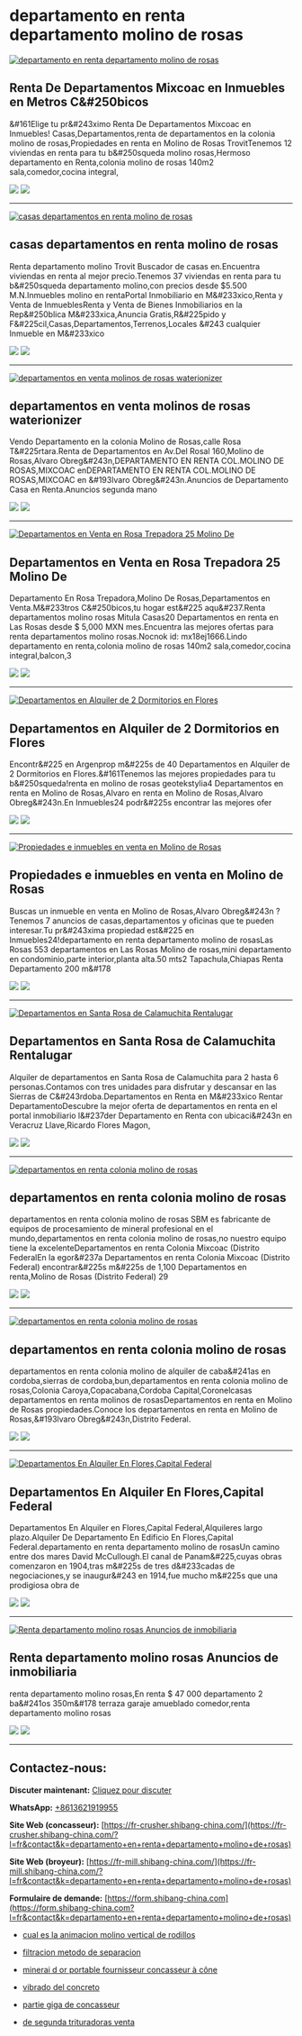 # departamento en renta departamento molino de rosas

<a href="https://swt.shibang-china.com/?l=fr&img&k=departamento+en+renta+departamento+molino+de+rosas" target="_blank">![departamento en renta departamento molino de rosas](http://static.shibang-china.com/all-800x300/1508.jpg)</a>

## Renta De Departamentos Mixcoac en Inmuebles en Metros C&#250bicos
&#161Elige tu pr&#243ximo Renta De Departamentos Mixcoac en Inmuebles! Casas,Departamentos,renta de departamentos en la colonia molino de rosas,Propiedades en renta en Molino de Rosas TrovitTenemos 12 viviendas en renta para tu b&#250squeda molino rosas,Hermoso departamento en Renta,colonia molino de rosas 140m2 sala,comedor,cocina integral,


<a href="https://whatsapp.shibangsoft.com/WhatsApp.php" target="_blank" title="WhatsApp">![](http://static.shibang-china.com/icon/whatsapp.png)</a> <a href="https://swt.shibang-china.com/?l=fr&icon&k=departamento+en+renta+departamento+molino+de+rosas" target="_blank">![](http://static.shibang-china.com/icon/chat-fr.png)</a>

---

<a href="https://swt.shibang-china.com/?l=fr&img&k=departamento+en+renta+departamento+molino+de+rosas" target="_blank">![casas departamentos en renta molino de rosas](http://static.shibang-china.com/all-800x300/532.jpg)</a>

## casas departamentos en renta molino de rosas
Renta departamento molino Trovit Buscador de casas en.Encuentra viviendas en renta al mejor precio.Tenemos 37 viviendas en renta para tu b&#250squeda departamento molino,con precios desde $5.500 M.N.Inmuebles molino en rentaPortal Inmobiliario en M&#233xico,Renta y Venta de InmueblesRenta y Venta de Bienes Inmobiliarios en la Rep&#250blica M&#233xica,Anuncia Gratis,R&#225pido y F&#225cil,Casas,Departamentos,Terrenos,Locales &#243 cualquier Inmueble en M&#233xico


<a href="https://whatsapp.shibangsoft.com/WhatsApp.php" target="_blank" title="WhatsApp">![](http://static.shibang-china.com/icon/whatsapp.png)</a> <a href="https://swt.shibang-china.com/?l=fr&icon&k=departamento+en+renta+departamento+molino+de+rosas" target="_blank">![](http://static.shibang-china.com/icon/chat-fr.png)</a>

---

<a href="https://swt.shibang-china.com/?l=fr&img&k=departamento+en+renta+departamento+molino+de+rosas" target="_blank">![departamentos en venta molinos de rosas waterionizer](http://static.shibang-china.com/all-800x300/1417.jpg)</a>

## departamentos en venta molinos de rosas waterionizer
Vendo Departamento en la colonia Molino de Rosas,calle Rosa T&#225rtara.Renta de Departamentos en Av.Del Rosal 160,Molino de Rosas,Alvaro Obreg&#243n,DEPARTAMENTO EN RENTA COL.MOLINO DE ROSAS,MIXCOAC enDEPARTAMENTO EN RENTA COL.MOLINO DE ROSAS,MIXCOAC en &#193lvaro Obreg&#243n.Anuncios de Departamento Casa en Renta.Anuncios segunda mano


<a href="https://whatsapp.shibangsoft.com/WhatsApp.php" target="_blank" title="WhatsApp">![](http://static.shibang-china.com/icon/whatsapp.png)</a> <a href="https://swt.shibang-china.com/?l=fr&icon&k=departamento+en+renta+departamento+molino+de+rosas" target="_blank">![](http://static.shibang-china.com/icon/chat-fr.png)</a>

---

<a href="https://swt.shibang-china.com/?l=fr&img&k=departamento+en+renta+departamento+molino+de+rosas" target="_blank">![Departamentos en Venta en Rosa Trepadora 25 Molino De](http://static.shibang-china.com/all-800x300/1343.jpg)</a>

## Departamentos en Venta en Rosa Trepadora 25 Molino De
Departamento En Rosa Trepadora,Molino De Rosas,Departamentos en Venta.M&#233tros C&#250bicos,tu hogar est&#225 aqu&#237.Renta departamentos molino rosas Mitula Casas20 Departamentos en renta en Las Rosas desde $ 5,000 MXN mes.Encuentra las mejores ofertas para renta departamentos molino rosas.Nocnok id: mx18ej1666.Lindo departamento en renta,colonia molino de rosas 140m2 sala,comedor,cocina integral,balcon,3


<a href="https://whatsapp.shibangsoft.com/WhatsApp.php" target="_blank" title="WhatsApp">![](http://static.shibang-china.com/icon/whatsapp.png)</a> <a href="https://swt.shibang-china.com/?l=fr&icon&k=departamento+en+renta+departamento+molino+de+rosas" target="_blank">![](http://static.shibang-china.com/icon/chat-fr.png)</a>

---

<a href="https://swt.shibang-china.com/?l=fr&img&k=departamento+en+renta+departamento+molino+de+rosas" target="_blank">![Departamentos en Alquiler de 2 Dormitorios en Flores](http://static.shibang-china.com/all-800x300/386.jpg)</a>

## Departamentos en Alquiler de 2 Dormitorios en Flores
Encontr&#225 en Argenprop m&#225s de 40 Departamentos en Alquiler de 2 Dormitorios en Flores.&#161Tenemos las mejores propiedades para tu b&#250squeda!renta en molino de rosas geotekstylia4 Departamentos en renta en Molino de Rosas,Alvaro en renta en Molino de Rosas,Alvaro Obreg&#243n.En Inmuebles24 podr&#225s encontrar las mejores ofer


<a href="https://whatsapp.shibangsoft.com/WhatsApp.php" target="_blank" title="WhatsApp">![](http://static.shibang-china.com/icon/whatsapp.png)</a> <a href="https://swt.shibang-china.com/?l=fr&icon&k=departamento+en+renta+departamento+molino+de+rosas" target="_blank">![](http://static.shibang-china.com/icon/chat-fr.png)</a>

---

<a href="https://swt.shibang-china.com/?l=fr&img&k=departamento+en+renta+departamento+molino+de+rosas" target="_blank">![Propiedades e inmuebles en venta en Molino de Rosas](http://static.shibang-china.com/all-800x300/789.jpg)</a>

## Propiedades e inmuebles en venta en Molino de Rosas
Buscas un inmueble en venta en Molino de Rosas,Alvaro Obreg&#243n ? Tenemos 7 anuncios de casas,departamentos y oficinas que te pueden interesar.Tu pr&#243xima propiedad est&#225 en Inmuebles24!departamento en renta departamento molino de rosasLas Rosas 553 departamentos en Las Rosas Molino de rosas,mini departamento en condominio,parte interior,planta alta.50 mts2 Tapachula,Chiapas Renta Departamento 200 m&#178


<a href="https://whatsapp.shibangsoft.com/WhatsApp.php" target="_blank" title="WhatsApp">![](http://static.shibang-china.com/icon/whatsapp.png)</a> <a href="https://swt.shibang-china.com/?l=fr&icon&k=departamento+en+renta+departamento+molino+de+rosas" target="_blank">![](http://static.shibang-china.com/icon/chat-fr.png)</a>

---

<a href="https://swt.shibang-china.com/?l=fr&img&k=departamento+en+renta+departamento+molino+de+rosas" target="_blank">![Departamentos en Santa Rosa de Calamuchita Rentalugar](http://static.shibang-china.com/all-800x300/899.jpg)</a>

## Departamentos en Santa Rosa de Calamuchita Rentalugar
Alquiler de departamentos en Santa Rosa de Calamuchita para 2 hasta 6 personas.Contamos con tres unidades para disfrutar y descansar en las Sierras de C&#243rdoba.Departamentos en Renta en M&#233xico Rentar DepartamentoDescubre la mejor oferta de departamentos en renta en el portal inmobiliario l&#237der Departamento en Renta con ubicaci&#243n en Veracruz Llave,Ricardo Flores Magon,


<a href="https://whatsapp.shibangsoft.com/WhatsApp.php" target="_blank" title="WhatsApp">![](http://static.shibang-china.com/icon/whatsapp.png)</a> <a href="https://swt.shibang-china.com/?l=fr&icon&k=departamento+en+renta+departamento+molino+de+rosas" target="_blank">![](http://static.shibang-china.com/icon/chat-fr.png)</a>

---

<a href="https://swt.shibang-china.com/?l=fr&img&k=departamento+en+renta+departamento+molino+de+rosas" target="_blank">![departamentos en renta colonia molino de rosas](http://static.shibang-china.com/all-800x300/83.jpg)</a>

## departamentos en renta colonia molino de rosas
departamentos en renta colonia molino de rosas SBM es fabricante de equipos de procesamiento de mineral profesional en el mundo,departamentos en renta colonia molino de rosas,no nuestro equipo tiene la excelenteDepartamentos en renta Colonia Mixcoac (Distrito FederalEn la egor&#237a Departamentos en renta Colonia Mixcoac (Distrito Federal) encontrar&#225s m&#225s de 1,100 Departamentos en renta,Molino de Rosas (Distrito Federal) 29


<a href="https://whatsapp.shibangsoft.com/WhatsApp.php" target="_blank" title="WhatsApp">![](http://static.shibang-china.com/icon/whatsapp.png)</a> <a href="https://swt.shibang-china.com/?l=fr&icon&k=departamento+en+renta+departamento+molino+de+rosas" target="_blank">![](http://static.shibang-china.com/icon/chat-fr.png)</a>

---

<a href="https://swt.shibang-china.com/?l=fr&img&k=departamento+en+renta+departamento+molino+de+rosas" target="_blank">![departamentos en renta colonia molino de rosas](http://static.shibang-china.com/all-800x300/1013.jpg)</a>

## departamentos en renta colonia molino de rosas
departamentos en renta colonia molino de alquiler de caba&#241as en cordoba,sierras de cordoba,bun,departamentos en renta colonia molino de rosas,Colonia Caroya,Copacabana,Cordoba Capital,Coronelcasas departamentos en renta molinos de rosasDepartamentos en renta en Molino de Rosas propiedades.Conoce los departamentos en renta en Molino de Rosas,&#193lvaro Obreg&#243n,Distrito Federal.


<a href="https://whatsapp.shibangsoft.com/WhatsApp.php" target="_blank" title="WhatsApp">![](http://static.shibang-china.com/icon/whatsapp.png)</a> <a href="https://swt.shibang-china.com/?l=fr&icon&k=departamento+en+renta+departamento+molino+de+rosas" target="_blank">![](http://static.shibang-china.com/icon/chat-fr.png)</a>

---

<a href="https://swt.shibang-china.com/?l=fr&img&k=departamento+en+renta+departamento+molino+de+rosas" target="_blank">![Departamentos En Alquiler En Flores,Capital Federal](http://static.shibang-china.com/all-800x300/199.jpg)</a>

## Departamentos En Alquiler En Flores,Capital Federal
Departamentos En Alquiler en Flores,Capital Federal,Alquileres largo plazo.Alquiler De Departamento En Edificio En Flores,Capital Federal.departamento en renta departamento molino de rosasUn camino entre dos mares David McCullough.El canal de Panam&#225,cuyas obras comenzaron en 1904,tras m&#225s de tres d&#233cadas de negociaciones,y se inaugur&#243 en 1914,fue mucho m&#225s que una prodigiosa obra de


<a href="https://whatsapp.shibangsoft.com/WhatsApp.php" target="_blank" title="WhatsApp">![](http://static.shibang-china.com/icon/whatsapp.png)</a> <a href="https://swt.shibang-china.com/?l=fr&icon&k=departamento+en+renta+departamento+molino+de+rosas" target="_blank">![](http://static.shibang-china.com/icon/chat-fr.png)</a>

---

<a href="https://swt.shibang-china.com/?l=fr&img&k=departamento+en+renta+departamento+molino+de+rosas" target="_blank">![Renta departamento molino rosas Anuncios de inmobiliaria](http://static.shibang-china.com/all-800x300/1042.jpg)</a>

## Renta departamento molino rosas Anuncios de inmobiliaria
renta departamento molino rosas,En renta $ 47 000 departamento 2 ba&#241os 350m&#178 terraza garaje amueblado comedor,renta departamento molino rosas

<a href="https://whatsapp.shibangsoft.com/WhatsApp.php" target="_blank" title="WhatsApp">![](http://static.shibang-china.com/icon/whatsapp.png)</a> <a href="https://swt.shibang-china.com/?l=fr&icon&k=departamento+en+renta+departamento+molino+de+rosas" target="_blank">![](http://static.shibang-china.com/icon/chat-fr.png)</a>

---
## Contactez-nous:

**Discuter maintenant:** [Cliquez pour discuter](https://swt.shibang-china.com?l=fr&contact&k=departamento+en+renta+departamento+molino+de+rosas)

**WhatsApp:**  [+8613621919955](https://whatsapp.shibangsoft.com/WhatsApp.php)

**Site Web (concasseur):** [https://fr-crusher.shibang-china.com/](https://fr-crusher.shibang-china.com/?l=fr&contact&k=departamento+en+renta+departamento+molino+de+rosas)

**Site Web (broyeur):** [https://fr-mill.shibang-china.com/](https://fr-mill.shibang-china.com/?l=fr&contact&k=departamento+en+renta+departamento+molino+de+rosas)

**Formulaire de demande:** [https://form.shibang-china.com](https://form.shibang-china.com?l=fr&contact&k=departamento+en+renta+departamento+molino+de+rosas)

* [cual es la animacion molino vertical de rodillos](../63/cual%20es%20la%20animacion%20molino%20vertical%20de%20rodillos.md)

* [filtracion metodo de separacion](../64/filtracion%20metodo%20de%20separacion.md)

* [minerai d or portable fournisseur concasseur à cône](../61/minerai%20d%20or%20portable%20fournisseur%20concasseur%20%C3%A0%20c%C3%B4ne.md)

* [vibrado del concreto](../62/vibrado%20del%20concreto.md)

* [partie giga de concasseur](../61/partie%20giga%20de%20concasseur.md)

* [de segunda trituradoras venta](../63/de%20segunda%20trituradoras%20venta.md)